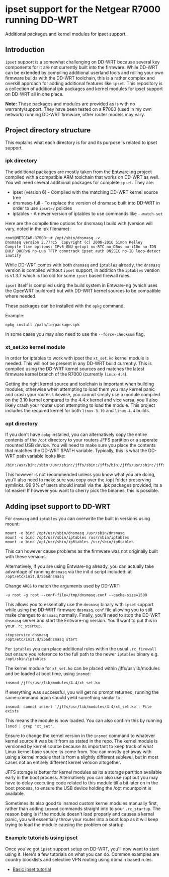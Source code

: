# ipset support for the Netgear R7000 running DD-WRT

Additional packages and kernel modules for ipset support.

## Introduction

`ipset` support is a somewhat challenging on DD-WRT because several key components for it are not currently built into the firmware. While DD-WRT can be extended by compiling additional userland tools and rolling your own firmware builds with the DD-WRT toolchain, this is a rather complex and overkill approach for adding additional features like `ipset`. This repository is a collection of additional ipk packages and kernel modules for ipset support on DD-WRT all in one place.

**Note:** These packages and modules are provided as is with no warranty/support. They have been tested on a R7000 (used in my own network) running DD-WRT firmware, other router models may vary.

## Project directory structure

This explains what each directory is for and its purpose is related to ipset support.

### ipk directory

The additional packages are mostly taken from the [Entware-ng](https://github.com/Entware-ng/Entware-ng) project compiled with a compatible ARM toolchain that works on DD-WRT as well. You will need several additional packages for complete `ipset`. They are:

* ipset (version 6) - Compiled with the matching DD-WRT kernel source tree
* dnsmasq-full - To replace the version of dnsmasq built into DD-WRT in order to use `ipset=/` policies
* iptables - A newer version of iptables to use commands like `--match-set`

Here are the compile time options for dnsmasq I build with (version will vary, noted in the ipk filename):

```
root@NETGEAR-R7000:~# /opt/sbin/dnsmasq -v
Dnsmasq version 2.77rc5  Copyright (c) 2000-2016 Simon Kelley
Compile time options: IPv6 GNU-getopt no-RTC no-DBus no-i18n no-IDN DHCP DHCPv6 no-Lua TFTP conntrack ipset auth DNSSEC no-ID loop-detect inotify
```

While DD-WRT comes with both `dnsmasq` and `iptables` already, the `dnsmasq` version is compiled without `ipset` support, in addition the `iptables` version is v1.3.7 which is too old for some `ipset` based firewall rules.

`ipset` itself is compiled using the build system in Entware-ng (which uses the OpenWRT buildroot) but with DD-WRT kernel sources to be compatible where needed.

These packages can be installed with the `opkg` command.

Example:

```
opkg install /path/to/package.ipk
```

In some cases you may also need to use the `--force-checksum` flag.

### xt_set.ko kernel module

In order for iptables to work with ipset the `xt_set.ko` kernel module is needed. This will not be present in any DD-WRT build currently. This is compiled using the DD-WRT kernel sources and matches the latest firmware kernel branch of the R7000 (currently `linux-4.4`).

Getting the right kernel source and toolchain is important when building modules, otherwise when attempting to load them you may kernel panic and crash your router. Likewise, you cannot simply use a module compiled on the 3.10 kernel compared to the 4.4.x kernel and vice versa, you'll also likely crash your router upon attempting to load the module. This project includes the required kernel for both `linux-3.10` and `linux-4.4` builds.

### opt directory

If you don't have `opkg` installed, you can alternatively copy the entire contents of the `/opt` directory to your routers JFFS partition or a seperate mounted USB device. You will need to make sure you place the contents that matches the DD-WRT $PATH variable. Typically, this is what the DD-WRT path variable looks like:

```
/bin:/usr/bin:/sbin:/usr/sbin:/jffs/sbin:/jffs/bin:/jffs/usr/sbin:/jffs/usr/bin:/mmc/sbin:/mmc/bin:/mmc/usr/sbin:/mmc/usr/bin:/opt/sbin:/opt/bin:/opt/usr/sbin:/opt/usr/bin
```

This however is not recommended unless you know what you are doing, you'll also need to make sure you copy over the /opt folder preserving symlinks. 99.9% of users should install via the .ipk packages provided, its a lot easier! If however you want to cherry pick the binaries, this is possible.

## Adding ipset support to DD-WRT

For `dnsmasq` and `iptables` you can overwrite the built in versions using mount:

```
mount -o bind /opt/usr/sbin/dnsmasq /usr/sbin/dnsmasq
mount -o bind /opt/usr/sbin/iptables /usr/sbin/iptables
mount -o bind /opt/usr/sbin/ip6tables /usr/sbin/ip6tables
```

This can however cause problems as the firmware was not originally built with these versions.

Alternatively, if you are using Entware-ng already, you can actually take advantage of running `dnsmasq` via the init.d script included: at `/opt/etc/init.d/S56dnsmasq`

Change `ARGS` to match the arguments used by DD-WRT:

```
-u root -g root --conf-file=/tmp/dnsmasq.conf --cache-size=1500
```

This allows you to essentially use the `dnsmasq` binary with `ipset` support while using the DD-WRT firmware `dnsmasq.conf` file allowing you to still make changes to `dnsmasq` normally. Finally, you'll need to stop the DD-WRT `dnsmasq` server and start the Entware-ng version. You'll want to put this in your `.rc_startup`.

```
stopservice dnsmasq
/opt/etc/init.d/S56dnsmasq start
```

For `iptables` you can place additional rules within the usual `.rc_firewall` but ensure you reference to the full path to the newer `iptables` binary e.g. `/opt/sbin/iptables`

The kernel module for `xt_set.ko` can be placed within /jffs/usr/lib/modules and be loaded at boot time, using `insmod`:

```
insmod /jffs/usr/lib/modules/4.4/xt_set.ko
```

If everything was successful, you will get no prompt returned, running the same command again should yield something similar to:

```
insmod: cannot insert '/jffs/usr/lib/modules/4.4/xt_set.ko': File exists
```

This means the module is now loaded. You can also confirm this by running `lsmod | grep "xt_set"`.

Ensure to change the kernel version in the `insmod` command to whatever kernel source it was built from as stated in the repo. The kernel module is versioned by kernel source because its important to keep track of what Linux kernel base source its come from. You can mostly get away with using a kernel module that is from a slightly different sublevel, but in most cases not an entirely different kernel version altogether.

JFFS storage is better for kernel modules as its a storage partition available early in the boot process. Alternatively you can also use /opt but you may have to delay executing code related to this module till a bit later on in the boot process, to ensure the USB device holding the /opt mountpoint is available.

Sometimes its also good to insmod custom kernel modules manually first, rather than adding `insmod` commands straight into to your `.rc_startup`. The reason being is if the module doesn't load properly and causes a kernel panic, you will essentially throw your router into a boot loop as it will keep trying to load the module causing the problem on startup.

### Example tutorials using ipset

Once you've got `ipset` support setup on DD-WRT, you'll now want to start using it. Here's a few tutorials on what you can do. Common examples are country blocklists and selective VPN routing using domain based rules.

* [Basic ipset tutorial](https://www.dd-wrt.com/phpBB2/viewtopic.php?t=279586)

